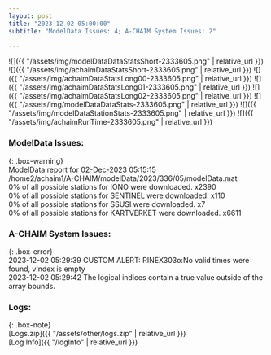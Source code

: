 ```yaml
---
layout: post
title: "2023-12-02 05:00:00"
subtitle: "ModelData Issues: 4; A-CHAIM System Issues: 2"

---
```


![]({{ "/assets/img/modelDataDataStatsShort-2333605.png" | relative_url }})
![]({{ "/assets/img/achaimDataStatsShort-2333605.png" | relative_url }})
![]({{ "/assets/img/achaimDataStatsLong00-2333605.png" | relative_url }})
![]({{ "/assets/img/achaimDataStatsLong01-2333605.png" | relative_url }})
![]({{ "/assets/img/achaimDataStatsLong02-2333605.png" | relative_url }})
![]({{ "/assets/img/modelDataDataStats-2333605.png" | relative_url }})
![]({{ "/assets/img/modelDataStationStats-2333605.png" | relative_url }})
![]({{ "/assets/img/achaimRunTime-2333605.png" | relative_url }})


### ModelData Issues:  
  
{: .box-warning}  
 ModelData report for 02-Dec-2023 05:15:15   
 /home2/achaim1/A-CHAIM/modelData/2023/336/05/modelData.mat   
 0% of all possible stations for IONO were downloaded. x2390   
 0% of all possible stations for SENTINEL were downloaded. x110   
 0% of all possible stations for SSUSI were downloaded. x7   
 0% of all possible stations for KARTVERKET were downloaded. x6611   
  
### A-CHAIM System Issues:  
  
{: .box-error}  
2023-12-02 05:29:39 CUSTOM ALERT: RINEX303o:No valid times were found, vIndex is empty  
2023-12-02 05:29:42 The logical indices contain a true value outside of the array bounds.  

### Logs:  
  
{: .box-note}  
[Logs.zip]({{ "/assets/other/logs.zip" | relative_url }})  
[Log Info]({{ "/logInfo" | relative_url }})  
